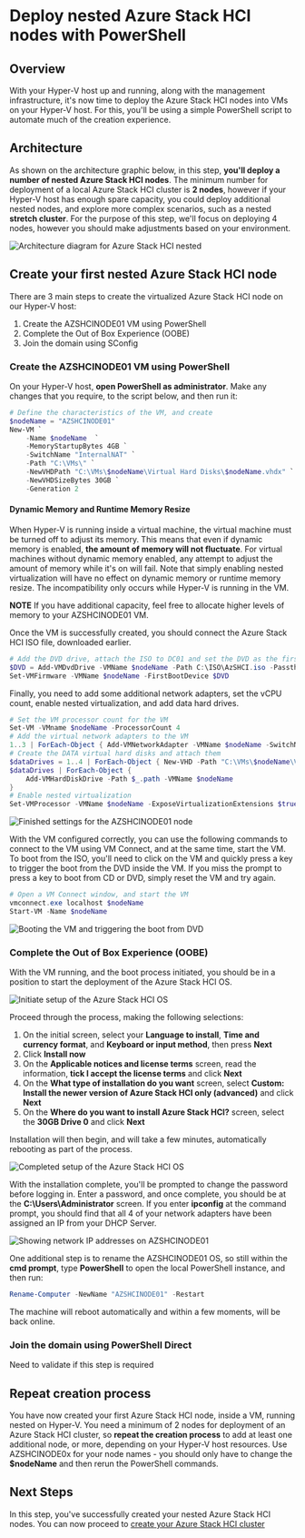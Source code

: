 Deploy nested Azure Stack HCI nodes with PowerShell
==============
Overview
-----------

With your Hyper-V host up and running, along with the management infrastructure, it's now time to deploy the Azure Stack HCI nodes into VMs on your Hyper-V host.  For this, you'll be using a simple PowerShell script to automate much of the creation experience.

Architecture
-----------

As shown on the architecture graphic below, in this step, **you'll deploy a number of nested Azure Stack HCI nodes**. The minimum number for deployment of a local Azure Stack HCI cluster is **2 nodes**, however if your Hyper-V host has enough spare capacity, you could deploy additional nested nodes, and explore more complex scenarios, such as a nested **stretch cluster**.  For the purpose of this step, we'll focus on deploying 4 nodes, however you should make adjustments based on your environment.

![Architecture diagram for Azure Stack HCI nested](/media/nested_virt_nodes.png "Architecture diagram for Azure Stack HCI nested")

Create your first nested Azure Stack HCI node
-----------
There are 3 main steps to create the virtualized Azure Stack HCI node on our Hyper-V host:

1. Create the AZSHCINODE01 VM using PowerShell
2. Complete the Out of Box Experience (OOBE)
3. Join the domain using SConfig

### Create the AZSHCINODE01 VM using PowerShell ###
On your Hyper-V host, **open PowerShell as administrator**.  Make any changes that you require, to the script below, and then run it:

```powershell
# Define the characteristics of the VM, and create
$nodeName = "AZSHCINODE01"
New-VM `
    -Name $nodeName  `
    -MemoryStartupBytes 4GB `
    -SwitchName "InternalNAT" `
    -Path "C:\VMs\" `
    -NewVHDPath "C:\VMs\$nodeName\Virtual Hard Disks\$nodeName.vhdx" `
    -NewVHDSizeBytes 30GB `
    -Generation 2
```

#### Dynamic Memory and Runtime Memory Resize ####
When Hyper-V is running inside a virtual machine, the virtual machine must be turned off to adjust its memory. This means that even if dynamic memory is enabled, **the amount of memory will not fluctuate**. For virtual machines without dynamic memory enabled, any attempt to adjust the amount of memory while it's on will fail.  Note that simply enabling nested virtualization will have no effect on dynamic memory or runtime memory resize. The incompatibility only occurs while Hyper-V is running in the VM.

**NOTE** If you have additional capacity, feel free to allocate higher levels of memory to your AZSHCINODE01 VM.

Once the VM is successfully created, you should connect the Azure Stack HCI ISO file, downloaded earlier.

```powershell
# Add the DVD drive, attach the ISO to DC01 and set the DVD as the first boot device
$DVD = Add-VMDvdDrive -VMName $nodeName -Path C:\ISO\AzSHCI.iso -Passthru
Set-VMFirmware -VMName $nodeName -FirstBootDevice $DVD
```

Finally, you need to add some additional network adapters, set the vCPU count, enable nested virtualization, and add data hard drives.

```powershell
# Set the VM processor count for the VM
Set-VM -VMname $nodeName -ProcessorCount 4
# Add the virtual network adapters to the VM
1..3 | ForEach-Object { Add-VMNetworkAdapter -VMName $nodeName -SwitchName InternalNAT }
# Create the DATA virtual hard disks and attach them
$dataDrives = 1..4 | ForEach-Object { New-VHD -Path "C:\VMs\$nodeName\Virtual Hard Disks\DATA0$_.vhdx" -Dynamic -Size 100GB }
$dataDrives | ForEach-Object {
    Add-VMHardDiskDrive -Path $_.path -VMName $nodeName
}
# Enable nested virtualization
Set-VMProcessor -VMName $nodeName -ExposeVirtualizationExtensions $true -Verbose
```
![Finished settings for the AZSHCINODE01 node](/media/azshci_settings_ps.png)

With the VM configured correctly, you can use the following commands to connect to the VM using VM Connect, and at the same time, start the VM.  To boot from the ISO, you'll need to click on the VM and quickly press a key to trigger the boot from the DVD inside the VM.  If you miss the prompt to press a key to boot from CD or DVD, simply reset the VM and try again.

```powershell
# Open a VM Connect window, and start the VM
vmconnect.exe localhost $nodeName
Start-VM -Name $nodeName
```

![Booting the VM and triggering the boot from DVD](/media/boot_from_dvd.png)

### Complete the Out of Box Experience (OOBE) ###
With the VM running, and the boot process initiated, you should be in a position to start the deployment of the Azure Stack HCI OS.

![Initiate setup of the Azure Stack HCI OS](/media/azshci_setup.png)

Proceed through the process, making the following selections:

1. On the initial screen, select your **Language to install**, **Time and currency format**, and **Keyboard or input method**, then press **Next**
2. Click **Install now**
3. On the **Applicable notices and license terms** screen, read the information, **tick I accept the license terms** and click **Next**
4. On the **What type of installation do you want** screen, select **Custom: Install the newer version of Azure Stack HCI only (advanced)** and click **Next**
5. On the **Where do you want to install Azure Stack HCI?** screen, select the **30GB Drive 0** and click **Next**

Installation will then begin, and will take a few minutes, automatically rebooting as part of the process.

![Completed setup of the Azure Stack HCI OS](/media/azshci_setup_complete.png)

With the installation complete, you'll be prompted to change the password before logging in.  Enter a password, and once complete, you should be at the **C:\Users\Administrator** screen.  If you enter **ipconfig** at the command prompt, you should find that all 4 of your network adapters have been assigned an IP from your DHCP Server.

![Showing network IP addresses on AZSHCINODE01](/media/node_ipconfig.png)

One additional step is to rename the AZSHCINODE01 OS, so still within the **cmd prompt**, type **PowerShell** to open the local PowerShell instance, and then run:

```powershell
Rename-Computer -NewName "AZSHCINODE01" -Restart
```

The machine will reboot automatically and within a few moments, will be back online.

### Join the domain using PowerShell Direct ###
Need to validate if this step is required

Repeat creation process
-----------
You have now created your first Azure Stack HCI node, inside a VM, running nested on Hyper-V.  You need a minimum of 2 nodes for deployment of an Azure Stack HCI cluster, so **repeat the creation process** to add at least one additional node, or more, depending on your Hyper-V host resources.  Use AZSHCINODE0x for your node names - you should only have to change the **$nodeName** and then rerun the PowerShell commands.

Next Steps
-----------
In this step, you've successfully created your nested Azure Stack HCI nodes.  You can now proceed to [create your Azure Stack HCI cluster](/universal/4_AzSHCICluster.md "Create your Azure Stack HCI cluster")